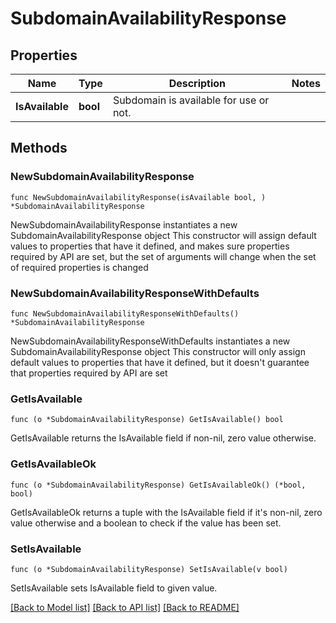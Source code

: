 # SubdomainAvailabilityResponse

## Properties

Name | Type | Description | Notes
------------ | ------------- | ------------- | -------------
**IsAvailable** | **bool** | Subdomain is available for use or not. | 

## Methods

### NewSubdomainAvailabilityResponse

`func NewSubdomainAvailabilityResponse(isAvailable bool, ) *SubdomainAvailabilityResponse`

NewSubdomainAvailabilityResponse instantiates a new SubdomainAvailabilityResponse object
This constructor will assign default values to properties that have it defined,
and makes sure properties required by API are set, but the set of arguments
will change when the set of required properties is changed

### NewSubdomainAvailabilityResponseWithDefaults

`func NewSubdomainAvailabilityResponseWithDefaults() *SubdomainAvailabilityResponse`

NewSubdomainAvailabilityResponseWithDefaults instantiates a new SubdomainAvailabilityResponse object
This constructor will only assign default values to properties that have it defined,
but it doesn't guarantee that properties required by API are set

### GetIsAvailable

`func (o *SubdomainAvailabilityResponse) GetIsAvailable() bool`

GetIsAvailable returns the IsAvailable field if non-nil, zero value otherwise.

### GetIsAvailableOk

`func (o *SubdomainAvailabilityResponse) GetIsAvailableOk() (*bool, bool)`

GetIsAvailableOk returns a tuple with the IsAvailable field if it's non-nil, zero value otherwise
and a boolean to check if the value has been set.

### SetIsAvailable

`func (o *SubdomainAvailabilityResponse) SetIsAvailable(v bool)`

SetIsAvailable sets IsAvailable field to given value.



[[Back to Model list]](../README.md#documentation-for-models) [[Back to API list]](../README.md#documentation-for-api-endpoints) [[Back to README]](../README.md)


